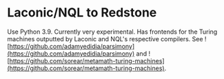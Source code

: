 # Laconic/NQL to Redstone
Use Python 3.9. Currently very experimental. Has frontends for the Turing machines outputted by Laconic and NQL's respective compilers.
See ![https://github.com/adamyedidia/parsimony](https://github.com/adamyedidia/parsimony) and ![https://github.com/sorear/metamath-turing-machines](https://github.com/sorear/metamath-turing-machines).
